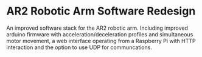 # AR2 Robotic Arm Software Redesign

An improved software stack for the AR2 robotic arm. Including improved arduino firmware with acceleration/deceleration profiles and simultaneous motor movement, a web interface operating from a Raspberry Pi with HTTP interaction and the option to use UDP for communcations.
